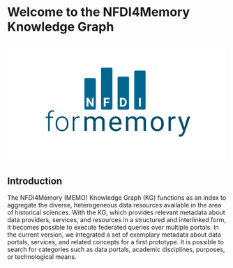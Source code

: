 # Welcome to the NFDI4Memory Knowledge Graph
![Logo_NFDI4Memory.svg](img/MEMO-LOGO.svg)
## Introduction

The NFDI4Memory (MEMO) Knowledge Graph (KG) functions as an index to aggregate the diverse, heterogeneous data resources available in the area of historical sciences.
With the KG, which provides relevant metadata about data providers, services, and resources in a structured and interlinked form, it becomes possible to execute federated queries over multiple portals.
In the current version, we integrated a set of exemplary metadata about data portals, services, and related concepts for a first prototype.
It is possible to search for categories such as data portals, academic disciplines, purposes, or technological means.


